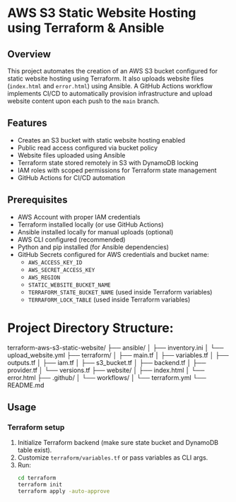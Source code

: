 
# AWS S3 Static Website Hosting using Terraform & Ansible

## Overview

This project automates the creation of an AWS S3 bucket configured for static website hosting using Terraform. It also uploads website files (`index.html` and `error.html`) using Ansible. A GitHub Actions workflow implements CI/CD to automatically provision infrastructure and upload website content upon each push to the `main` branch.

## Features

- Creates an S3 bucket with static website hosting enabled
- Public read access configured via bucket policy
- Website files uploaded using Ansible
- Terraform state stored remotely in S3 with DynamoDB locking
- IAM roles with scoped permissions for Terraform state management
- GitHub Actions for CI/CD automation

## Prerequisites

- AWS Account with proper IAM credentials
- Terraform installed locally (or use GitHub Actions)
- Ansible installed locally for manual uploads (optional)
- AWS CLI configured (recommended)
- Python and pip installed (for Ansible dependencies)
- GitHub Secrets configured for AWS credentials and bucket name:
    - `AWS_ACCESS_KEY_ID`
    - `AWS_SECRET_ACCESS_KEY`
    - `AWS_REGION`
    - `STATIC_WEBSITE_BUCKET_NAME`
    - `TERRAFORM_STATE_BUCKET_NAME` (used inside Terraform variables)
    - `TERRAFORM_LOCK_TABLE` (used inside Terraform variables)

# Project Directory Structure:
terraform-aws-s3-static-website/
├── ansible/
│   ├── inventory.ini
│   └── upload_website.yml
├── terraform/
│   ├── main.tf
│   ├── variables.tf
│   ├── outputs.tf
│   ├── iam.tf
│   ├── s3_bucket.tf
│   ├── backend.tf
│   ├── provider.tf
│   └── versions.tf
├── website/
│   ├── index.html
│   └── error.html
├── .github/
│   └── workflows/
│       └── terraform.yml
└── README.md

## Usage

### Terraform setup

1. Initialize Terraform backend (make sure state bucket and DynamoDB table exist).
2. Customize `terraform/variables.tf` or pass variables as CLI args.
3. Run:
   ```bash
   cd terraform
   terraform init
   terraform apply -auto-approve